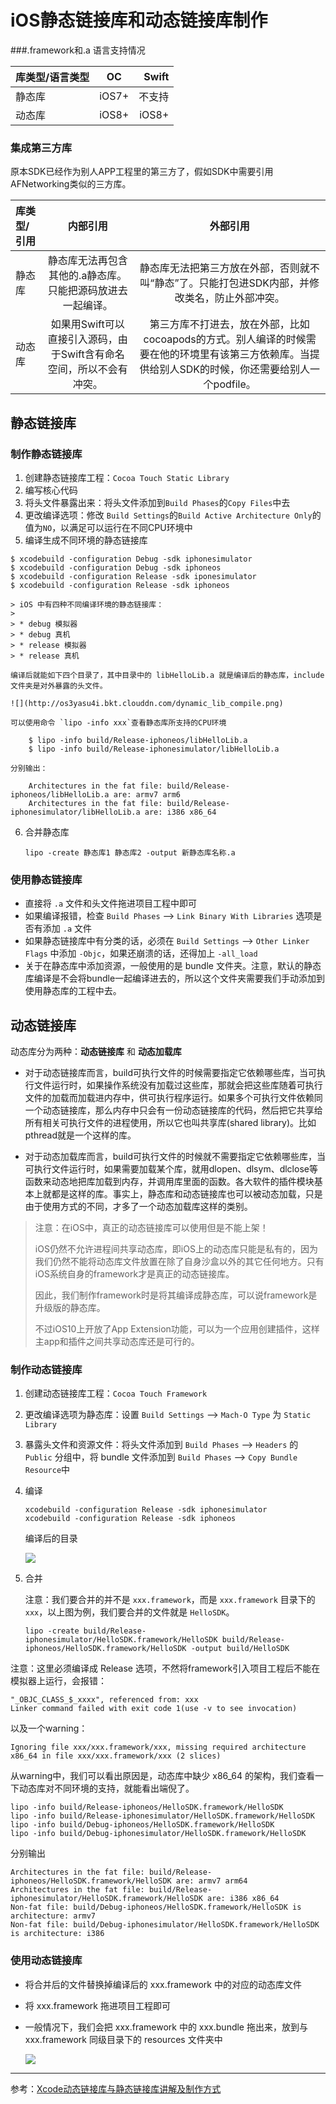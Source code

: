 # iOS静态链接库和动态链接库制作

###.framework和.a 语言支持情况

| 库类型/语言类型 | OC | Swift |
|:----- |:-----:| -----:|
| 静态库 | iOS7+ | 不支持 |
| 动态库 | iOS8+ | iOS8+ |

### 集成第三方库

原本SDK已经作为别人APP工程里的第三方了，假如SDK中需要引用AFNetworking类似的三方库。

| 库类型/引用 | 内部引用 | 外部引用 |
|:----- |:-----:| :-----:|
| 静态库 | 静态库无法再包含其他的.a静态库。只能把源码放进去一起编译。 | 静态库无法把第三方放在外部，否则就不叫“静态”了。只能打包进SDK内部，并修改类名，防止外部冲突。
| 动态库 | 如果用Swift可以直接引入源码，由于Swift含有命名空间，所以不会有冲突。 | 第三方库不打进去，放在外部，比如cocoapods的方式。别人编译的时候需要在他的环境里有该第三方依赖库。当提供给别人SDK的时候，你还需要给别人一个podfile。 |

## 静态链接库

### 制作静态链接库

 1. 创建静态链接库工程：`Cocoa Touch Static Library`
 2. 编写核心代码
 3. 将头文件暴露出来：将头文件添加到`Build Phases`的`Copy Files`中去
 4. 更改编译选项：修改 `Build Settings`的`Build Active Architecture Only`的值为`NO`，以满足可以运行在不同CPU环境中
 5. 编译生成不同环境的静态链接库
 
 ```
 $ xcodebuild -configuration Debug -sdk iphonesimulator
 $ xcodebuild -configuration Debug -sdk iphoneos
 $ xcodebuild -configuration Release -sdk iponesimulator
 $ xcodebuild -configuration Release -sdk iphoneos
 ```

	> iOS 中有四种不同编译环境的静态链接库：
	> 
	> * debug 模拟器
	> * debug 真机
	> * release 模拟器
	> * release 真机

	编译后就能如下四个目录了，其中目录中的 libHelloLib.a 就是编译后的静态库，include 文件夹是对外暴露的头文件。
	
	![](http://os3yasu4i.bkt.clouddn.com/dynamic_lib_compile.png)
	
	可以使用命令 `lipo -info xxx`查看静态库所支持的CPU环境
	
		$ lipo -info build/Release-iphoneos/libHelloLib.a
		$ lipo -info build/Release-iphonesimulator/libHelloLib.a
		
	分别输出：
	
		Architectures in the fat file: build/Release-iphoneos/libHelloLib.a are: armv7 arm6
		Architectures in the fat file: build/Release-iphonesimulator/libHelloLib.a are: i386 x86_64
		
 6. 合并静态库

	```
	lipo -create 静态库1 静态库2 -output 新静态库名称.a
 	```
 	
### 使用静态链接库
 
* 直接将 `.a` 文件和头文件拖进项目工程中即可
* 如果编译报错，检查 `Build Phases` --> `Link Binary With Libraries` 选项是否有添加 `.a` 文件
* 如果静态链接库中有分类的话，必须在 `Build Settings` --> `Other Linker Flags` 中添加 `-Objc`，如果还崩溃的话，还得加上 `-all_load`
* 关于在静态库中添加资源，一般使用的是 bundle 文件夹。注意，默认的静态库编译是不会将bundle一起编译进去的，所以这个文件夹需要我们手动添加到使用静态库的工程中去。

## 动态链接库

动态库分为两种：**动态链接库** 和 **动态加载库**

* 对于动态链接库而言，build可执行文件的时候需要指定它依赖哪些库，当可执行文件运行时，如果操作系统没有加载过这些库，那就会把这些库随着可执行文件的加载而加载进内存中，供可执行程序运行。如果多个可执行文件依赖同一个动态链接库，那么内存中只会有一份动态链接库的代码，然后把它共享给所有相关可执行文件的进程使用，所以它也叫共享库(shared library)。比如pthread就是一个这样的库。

* 对于动态加载库而言，build可执行文件的时候就不需要指定它依赖哪些库，当可执行文件运行时，如果需要加载某个库，就用dlopen、dlsym、dlclose等函数来动态地把库加载到内存，并调用库里面的函数。各大软件的插件模块基本上就都是这样的库。事实上，静态库和动态链接库也可以被动态加载，只是由于使用方式的不同，才多了一个动态加载库这样的类别。

> 注意：在iOS中，真正的动态链接库可以使用但是不能上架！
> 
> iOS仍然不允许进程间共享动态库，即iOS上的动态库只能是私有的，因为我们仍然不能将动态库文件放置在除了自身沙盒以外的其它任何地方。只有iOS系统自身的framework才是真正的动态链接库。
> 
> 因此，我们制作framework时是将其编译成静态库，可以说framework是升级版的静态库。
> 
> 不过iOS10上开放了App Extension功能，可以为一个应用创建插件，这样主app和插件之间共享动态库还是可行的。

### 制作动态链接库

1. 创建动态链接库工程：`Cocoa Touch Framework`
2. 更改编译选项为静态库：设置 `Build Settings` --> `Mach-O Type` 为 `Static Library`
3. 暴露头文件和资源文件：将头文件添加到 `Build Phases` --> `Headers` 的 `Public` 分组中，将 bundle 文件添加到 `Build Phases` --> `Copy Bundle Resource`中
4. 编译

	```
	xcodebuild -configuration Release -sdk iphonesimulator
	xcodebuild -configuration Release -sdk iphoneos
	```
	编译后的目录
	
	![](http://os3yasu4i.bkt.clouddn.com/framework_compile.png)
	
5. 合并

	注意：我们要合并的并不是 `xxx.framework`，而是 `xxx.framework` 目录下的 `xxx`，以上图为例，我们要合并的文件就是 `HelloSDK`。

	```
	lipo -create build/Release-iphonesimulator/HelloSDK.framework/HelloSDK build/Release-iphoneos/HelloSDK.framework/HelloSDK -output build/HelloSDK
	```
	
注意：这里必须编译成 Release 选项，不然将framework引入项目工程后不能在模拟器上运行，会报错：

	"_OBJC_CLASS_$_xxxx", referenced from: xxx
	Linker command failed with exit code 1(use -v to see invocation)

以及一个warning：

	Ignoring file xxx/xxx.framework/xxx, missing required architecture x86_64 in file xxx/xxx.framework/xxx (2 slices)
	
从warning中，我们可以看出原因是，动态库中缺少 x86_64 的架构，我们查看一下动态库对不同环境的支持，就能看出端倪了。

	lipo -info build/Release-iphoneos/HelloSDK.framework/HelloSDK
	lipo -info build/Release-iphonesimulator/HelloSDK.framework/HelloSDK
	lipo -info build/Debug-iphoneos/HelloSDK.framework/HelloSDK
	lipo -info build/Debug-iphonesimulator/HelloSDK.framework/HelloSDK	
分别输出

	Architectures in the fat file: build/Release-iphoneos/HelloSDK.framework/HelloSDK are: armv7 arm64 
	Architectures in the fat file: build/Release-iphonesimulator/HelloSDK.framework/HelloSDK are: i386 x86_64
	Non-fat file: build/Debug-iphoneos/HelloSDK.framework/HelloSDK is architecture: armv7
	Non-fat file: build/Debug-iphonesimulator/HelloSDK.framework/HelloSDK is architecture: i386
	
### 使用动态链接库

* 将合并后的文件替换掉编译后的 xxx.framework 中的对应的动态库文件
* 将 xxx.framework 拖进项目工程即可
* 一般情况下，我们会把 xxx.framework 中的 xxx.bundle 拖出来，放到与 xxx.framework 同级目录下的 resources 文件夹中

	![](http://os3yasu4i.bkt.clouddn.com/QQ20170803-163613@2x.png)

-------

参考：[Xcode动态链接库与静态链接库讲解及制作方式
](http://www.jianshu.com/p/5eea9a56d249)